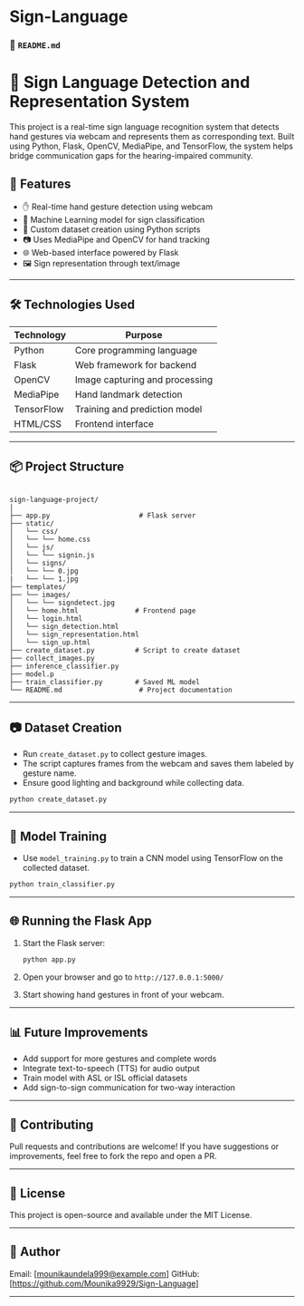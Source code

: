 # Sign-Language

### 📄 `README.md`


# 🧠 Sign Language Detection and Representation System

This project is a real-time sign language recognition system that detects hand gestures via webcam and represents them as corresponding text. Built using Python, Flask, OpenCV, MediaPipe, and TensorFlow, the system helps bridge communication gaps for the hearing-impaired community.

## 🚀 Features

- ✋ Real-time hand gesture detection using webcam
- 🧠 Machine Learning model for sign classification
- 🎯 Custom dataset creation using Python scripts
- 📷 Uses MediaPipe and OpenCV for hand tracking
- 🌐 Web-based interface powered by Flask
- 🖼️ Sign representation through text/image

---

## 🛠️ Technologies Used

| Technology     | Purpose                         |
|----------------|----------------------------------|
| Python         | Core programming language       |
| Flask          | Web framework for backend        |
| OpenCV         | Image capturing and processing   |
| MediaPipe      | Hand landmark detection          |
| TensorFlow     | Training and prediction model    |
| HTML/CSS       | Frontend interface               |

---

## 📦 Project Structure

```

sign-language-project/
│
├── app.py                      # Flask server
├── static/
│   └── css/
│   └── └── home.css
│   └── js/
│   └── └── signin.js
│   └── signs/
│   └── └── 0.jpg
|   └── └── 1.jpg              
├── templates/
├── └── images/
│   └── └── signdetect.jpg
│   └── home.html              # Frontend page
│   └── login.html
│   └── sign_detection.html
│   └── sign_representation.html
│   └── sign_up.html   
├── create_dataset.py          # Script to create dataset
├── collect_images.py
├── inference_classifier.py
├── model.p
├── train_classifier.py        # Saved ML model
└── README.md                   # Project documentation

````

---

## 📷 Dataset Creation

- Run `create_dataset.py` to collect gesture images.
- The script captures frames from the webcam and saves them labeled by gesture name.
- Ensure good lighting and background while collecting data.

```bash
python create_dataset.py
````

---

## 🧠 Model Training

* Use `model_training.py` to train a CNN model using TensorFlow on the collected dataset.

```bash
python train_classifier.py
```

---

## 🌐 Running the Flask App

1. Start the Flask server:

   ```bash
   python app.py
   ```

2. Open your browser and go to `http://127.0.0.1:5000/`

3. Start showing hand gestures in front of your webcam.

---

## 📊 Future Improvements

* Add support for more gestures and complete words
* Integrate text-to-speech (TTS) for audio output
* Train model with ASL or ISL official datasets
* Add sign-to-sign communication for two-way interaction

---

## 🤝 Contributing

Pull requests and contributions are welcome! If you have suggestions or improvements, feel free to fork the repo and open a PR.

---

## 📜 License

This project is open-source and available under the MIT License.

---

## 👤 Author


Email: \[[mounikaundela999@example.com](mailto:your.email@example.com)]
GitHub: \[https://github.com/Mounika9929/Sign-Language]

---
